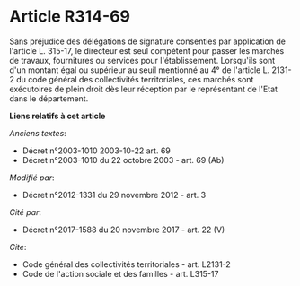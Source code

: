 # Article R314-69

Sans préjudice des délégations de signature consenties par application de l'article L. 315-17, le directeur est seul
compétent pour passer les marchés de travaux, fournitures ou services pour l'établissement. Lorsqu'ils sont d'un montant égal
ou supérieur au seuil mentionné au 4° de l'article L. 2131-2 du code général des collectivités territoriales, ces marchés
sont exécutoires de plein droit dès leur réception par le représentant de l'Etat dans le département.

**Liens relatifs à cet article**

_Anciens textes_:

  - Décret n°2003-1010 2003-10-22 art. 69
  - Décret n°2003-1010 du 22 octobre 2003 - art. 69 (Ab)

_Modifié par_:

  - Décret n°2012-1331 du 29 novembre 2012 - art. 3

_Cité par_:

  - Décret n°2017-1588 du 20 novembre 2017 - art. 22 (V)

_Cite_:

  - Code général des collectivités territoriales - art. L2131-2
  - Code de l'action sociale et des familles - art. L315-17
